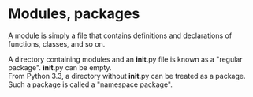 # Modules, packages

A module is simply a file that contains definitions and declarations of functions, classes, and so on.

A directory containing modules and an __init__.py file is known as a "regular package". __init__.py can be empty.  
From Python 3.3, a directory without __init__.py can be treated as a package. Such a package is called a "namespace package".
